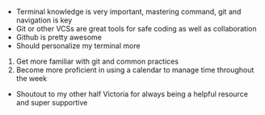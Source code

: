 - Terminal knowledge is very important, mastering command, git and navigation is key
- Git or other VCSs are great tools for safe coding as well as collaboration
- Github is pretty awesome
- Should personalize my terminal more

1. Get more familiar with git and common practices
2. Become more proficient in using a calendar to manage time throughout the week

* Shoutout to my other half Victoria for always being a helpful resource and super supportive

